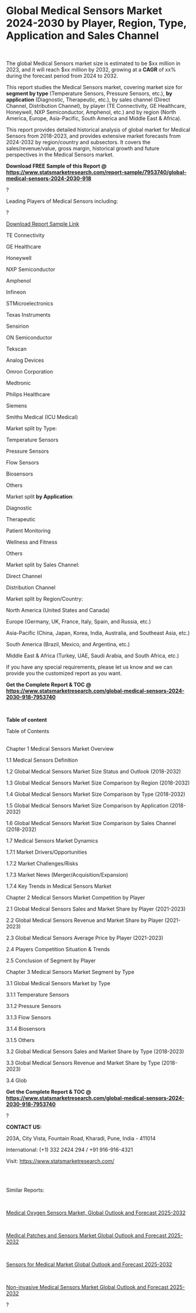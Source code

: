 <h1>Global Medical Sensors Market 2024-2030 by Player, Region, Type, Application and Sales Channel</h1><br/><p>The global Medical Sensors market size is estimated to be $xx million in 2023, and it will reach $xx million by 2032, growing at a <strong>CAGR</strong> of xx% during the forecast period from 2024 to 2032.</p>
 
 
 
 <p>This report studies the Medical Sensors market, covering market size for <strong>segment by type</strong> (Temperature Sensors, Pressure Sensors, etc.), <strong>by application</strong> (Diagnostic, Therapeutic, etc.), by sales channel (Direct Channel, Distribution Channel), by player (TE Connectivity, GE Healthcare, Honeywell, NXP Semiconductor, Amphenol, etc.) and by region (North America, Europe, Asia-Pacific, South America and Middle East & Africa).</p>
 
 
 
 <p>This report provides detailed historical analysis of global market for Medical Sensors from 2018-2023, and provides extensive market forecasts from 2024-2032 by region/country and subsectors. It covers the sales/revenue/value, gross margin, historical growth and future perspectives in the Medical Sensors market.</p>
 
 
 
 <div><b>Download FREE Sample of this Report @ <a href="https://www.statsmarketresearch.com/download-free-sample/7953740/global-medical-sensors-2024-2030-918">https://www.statsmarketresearch.com/report-sample/7953740/global-medical-sensors-2024-2030-918</a></b></div>
 
 
 
 <p>? </p>
 
 
 
 <p>Leading Players of Medical Sensors including:</p>
 
 
 
 <p>? </p>
 
 
 
 <p><a href="https://www.statsmarketresearch.com/download-free-sample/7953740/global-medical-sensors-2024-2030-918">Download Report Sample Link</a></p>
 
 
 
 <p>TE Connectivity</p>
 
 
 
 <p>GE Healthcare</p>
 
 
 
 <p>Honeywell</p>
 
 
 
 <p>NXP Semiconductor</p>
 
 
 
 <p>Amphenol</p>
 
 
 
 <p>Infineon</p>
 
 
 
 <p>STMicroelectronics</p>
 
 
 
 <p>Texas Instruments</p>
 
 
 
 <p>Sensirion</p>
 
 
 
 <p>ON Semiconductor</p>
 
 
 
 <p>Tekscan</p>
 
 
 
 <p>Analog Devices</p>
 
 
 
 <p>Omron Corporation</p>
 
 
 
 <p>Medtronic</p>
 
 
 
 <p>Philips Healthcare</p>
 
 
 
 <p>Siemens</p>
 
 
 
 <p>Smiths Medical (ICU Medical)</p>
 
 
 
 <p>Market split by Type:</p>
 
 
 
 <p>Temperature Sensors</p>
 
 
 
 <p>Pressure Sensors</p>
 
 
 
 <p>Flow Sensors</p>
 
 
 
 <p>Biosensors</p>
 
 
 
 <p>Others</p>
 
 
 
 <p>Market split <strong>by Application</strong>:</p>
 
 
 
 <p>Diagnostic</p>
 
 
 
 <p>Therapeutic</p>
 
 
 
 <p>Patient Monitoring</p>
 
 
 
 <p>Wellness and Fitness</p>
 
 
 
 <p>Others</p>
 
 
 
 <p>Market split by Sales Channel:</p>
 
 
 
 <p>Direct Channel</p>
 
 
 
 <p>Distribution Channel</p>
 
 
 
 <p>Market split by Region/Country:</p>
 
 
 
 <p>North America (United States and Canada)</p>
 
 
 
 <p>Europe (Germany, UK, France, Italy, Spain, and Russia, etc.)</p>
 
 
 
 <p>Asia-Pacific (China, Japan, Korea, India, Australia, and Southeast Asia, etc.)</p>
 
 
 
 <p>South America (Brazil, Mexico, and Argentina, etc.)</p>
 
 
 
 <p>Middle East & Africa (Turkey, UAE, Saudi Arabia, and South Africa, etc.)</p>
 
 
 
 <p>If you have any special requirements, please let us know and we can provide you the customized report as you want.</p>
 
 
 
 <div><b>Get the Complete Report & TOC @ <a href="https://www.statsmarketresearch.com/global-medical-sensors-2024-2030-918-7953740">https://www.statsmarketresearch.com/global-medical-sensors-2024-2030-918-7953740</a></b></div>
 
 
 
 <p><br />
 
 <b>Table of content</b></p>
 
 
 
 <p>Table of Contents<br />
 
 <br />
 
 Chapter 1 Medical Sensors Market Overview<br />
 
 1.1 Medical Sensors Definition<br />
 
 1.2 Global Medical Sensors Market Size Status and Outlook (2018-2032)<br />
 
 1.3 Global Medical Sensors Market Size Comparison by Region (2018-2032)<br />
 
 1.4 Global Medical Sensors Market Size Comparison by Type (2018-2032)<br />
 
 1.5 Global Medical Sensors Market Size Comparison by Application (2018-2032)<br />
 
 1.6 Global Medical Sensors Market Size Comparison by Sales Channel (2018-2032)<br />
 
 1.7 Medical Sensors Market Dynamics<br />
 
 1.7.1 Market Drivers/Opportunities<br />
 
 1.7.2 Market Challenges/Risks<br />
 
 1.7.3 Market News (Merger/Acquisition/Expansion)<br />
 
 1.7.4 Key Trends in Medical Sensors Market<br />
 
 Chapter 2 Medical Sensors Market Competition by Player<br />
 
 2.1 Global Medical Sensors Sales and Market Share by Player (2021-2023)<br />
 
 2.2 Global Medical Sensors Revenue and Market Share by Player (2021-2023)<br />
 
 2.3 Global Medical Sensors Average Price by Player (2021-2023)<br />
 
 2.4 Players Competition Situation & Trends<br />
 
 2.5 Conclusion of Segment by Player<br />
 
 Chapter 3 Medical Sensors Market Segment by Type<br />
 
 3.1 Global Medical Sensors Market by Type<br />
 
 3.1.1 Temperature Sensors<br />
 
 3.1.2 Pressure Sensors<br />
 
 3.1.3 Flow Sensors<br />
 
 3.1.4 Biosensors<br />
 
 3.1.5 Others<br />
 
 3.2 Global Medical Sensors Sales and Market Share by Type (2018-2023)<br />
 
 3.3 Global Medical Sensors Revenue and Market Share by Type (2018-2023)<br />
 
 3.4 Glob</p>
 
 
 
 <div><b>Get the Complete Report & TOC @ <a href="https://www.statsmarketresearch.com/global-medical-sensors-2024-2030-918-7953740">https://www.statsmarketresearch.com/global-medical-sensors-2024-2030-918-7953740</a></b></div>
 
 
 
 <p>? </p>
 
 
 
 <p><b>CONTACT US:</b><br />
 
 203A, City Vista, Fountain Road, Kharadi, Pune, India - 411014<br />
 
 International: (+1) 332 2424 294 / +91 916-916-4321<br />
 
 Visit: <a href="https://www.statsmarketresearch.com/">https://www.statsmarketresearch.com/</a><br />
 
 <br />
 
 <br />
 
 Similar Reports:<br />
 
 <br />
 
 <a href="https://www.statsmarketresearch.com/global-medical-oxygen-sensors-forecast-2025-2032-356-8033879">Medical Oxygen Sensors Market, Global Outlook and Forecast 2025-2032</a><br />
 
 <br />
 
 <a href="https://www.statsmarketresearch.com/global-medical-patches-sensors-2025-2032-150-8031043">Medical Patches and Sensors Market Global Outlook and Forecast 2025-2032 </a><br />
 
 <br />
 
 <a href="https://www.statsmarketresearch.com/global-sensors-for-medical-2025-2032-259-8031001">Sensors for Medical Market Global Outlook and Forecast 2025-2032 </a><br />
 
 <br />
 
 <a href="https://www.statsmarketresearch.com/global-noninvasive-medical-sensors-2025-2032-732-8027458">Non-invasive Medical Sensors Market Global Outlook and Forecast 2025-2032</a><br />
 
 ? </p>